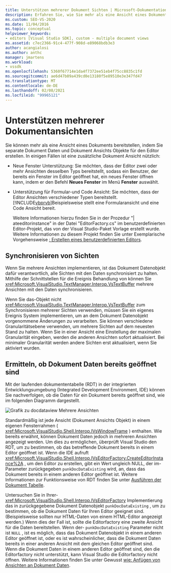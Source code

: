 ```yaml
---
title: Unterstützen mehrerer Dokument Sichten | Microsoft-Dokumentation
description: Erfahren Sie, wie Sie mehr als eine Ansicht eines Dokuments bereitstellen, indem Sie separate Dokument Daten und Dokument Ansichts Objekte für Ihren benutzerdefinierten Editor im Visual Studio SDK verwenden.
ms.custom: SEO-VS-2020
ms.date: 11/04/2016
ms.topic: conceptual
helpviewer_keywords:
- editors [Visual Studio SDK], custom - multiple document views
ms.assetid: c7ec2366-91c4-477f-908d-e89068bdb3e3
author: acangialosi
ms.author: anthc
manager: jmartens
ms.workload:
- vssdk
ms.openlocfilehash: 5360f67714e1da4f7372ee51eb4f75cc8835c1fd
ms.sourcegitcommit: ae6d47b09a439cd0e13180f5e89510e3e347fd47
ms.translationtype: MT
ms.contentlocale: de-DE
ms.lasthandoff: 02/08/2021
ms.locfileid: "99965121"
---
```

# <a name="supporting-multiple-document-views"></a>Unterstützen mehrerer Dokumentansichten
Sie können mehr als eine Ansicht eines Dokuments bereitstellen, indem Sie separate Dokument Daten und Dokument Ansichts Objekte für den Editor erstellen. In einigen Fällen ist eine zusätzliche Dokument Ansicht nützlich:

- Neue Fenster Unterstützung: Sie möchten, dass der Editor zwei oder mehr Ansichten desselben Typs bereitstellt, sodass ein Benutzer, der bereits ein Fenster im Editor geöffnet hat, ein neues Fenster öffnen kann, indem er den Befehl **Neues Fenster** im Menü **Fenster** auswählt.

- Unterstützung für Formular-und Code Ansicht: Sie möchten, dass der Editor Ansichten verschiedener Typen bereitstellt. [!INCLUDE[vbprvb](../code-quality/includes/vbprvb_md.md)]Beispielsweise stellt eine Formularansicht und eine Code Ansicht bereit.

  Weitere Informationen hierzu finden Sie in der Prozedur "| ateeditorinstance" in der Datei "EditorFactory.cs" im benutzerdefinierten Editor-Projekt, das von der Visual Studio-Paket Vorlage erstellt wurde. Weitere Informationen zu diesem Projekt finden Sie unter Exemplarische Vorgehensweise [: Erstellen eines benutzerdefinierten Editors](../extensibility/walkthrough-creating-a-custom-editor.md).

## <a name="synchronizing-views"></a>Synchronisieren von Sichten
 Wenn Sie mehrere Ansichten implementieren, ist das Dokument Datenobjekt dafür verantwortlich, alle Sichten mit den Daten synchronisiert zu halten. Mithilfe der Schnittstellen für die Ereignis Behandlung von können Sie <xref:Microsoft.VisualStudio.TextManager.Interop.VsTextBuffer> mehrere Ansichten mit den Daten synchronisieren.

 Wenn Sie das-Objekt nicht <xref:Microsoft.VisualStudio.TextManager.Interop.VsTextBuffer> zum Synchronisieren mehrerer Sichten verwenden, müssen Sie ein eigenes Ereignis System implementieren, um an dem Dokument Datenobjekt vorgenommene Änderungen zu verarbeiten. Sie können verschiedene Granularitätsebene verwenden, um mehrere Sichten auf dem neuesten Stand zu halten. Wenn Sie in einer Ansicht eine Einstellung der maximalen Granularität eingeben, werden die anderen Ansichten sofort aktualisiert. Bei minimaler Granularität werden andere Sichten erst aktualisiert, wenn Sie aktiviert wurden.

## <a name="determining-whether-document-data-is-already-open"></a>Ermitteln, ob Dokument Daten bereits geöffnet sind
 Mit der laufenden dokumententabelle (RDT) in der integrierten Entwicklungsumgebung (Integrated Development Environment, IDE) können Sie nachverfolgen, ob die Daten für ein Dokument bereits geöffnet sind, wie im folgenden Diagramm dargestellt.

 ![Grafik zu docdataview](../extensibility/media/docdataview.gif "Zu docdataview") Mehrere Ansichten

 Standardmäßig ist jede Ansicht (Dokument Ansichts Objekt) in einem eigenen Fensterrahmen ( <xref:Microsoft.VisualStudio.Shell.Interop.IVsWindowFrame> ) enthalten. Wie bereits erwähnt, können Dokument Daten jedoch in mehreren Ansichten angezeigt werden. Um dies zu ermöglichen, überprüft Visual Studio den RDT, um zu bestimmen, ob das betreffende Dokument bereits in einem Editor geöffnet ist. Wenn die IDE aufruft <xref:Microsoft.VisualStudio.Shell.Interop.IVsEditorFactory.CreateEditorInstance%2A> , um den Editor zu erstellen, gibt ein Wert ungleich NULL, der im-Parameter zurückgegeben `punkDocDataExisting` wird, an, dass das Dokument bereits in einem anderen Editor geöffnet ist. Weitere Informationen zur Funktionsweise von RDT finden Sie unter [Ausführen der Dokument Tabelle](../extensibility/internals/running-document-table.md).

 Untersuchen Sie in Ihrer- <xref:Microsoft.VisualStudio.Shell.Interop.IVsEditorFactory> Implementierung das in zurückgegebene Dokument Datenobjekt `punkDocDataExisting` , um zu bestimmen, ob die Dokument Daten für Ihren Editor geeignet sind. (Beispielsweise sollten nur HTML-Daten von einem HTML-Editor angezeigt werden.) Wenn dies der Fall ist, sollte die Editorfactory eine zweite Ansicht für die Daten bereitstellen. Wenn der- `punkDocDataExisting` Parameter nicht ist `NULL` , ist es möglich, dass das Dokument Datenobjekt in einem anderen Editor geöffnet ist, oder es ist wahrscheinlicher, dass die Dokument Daten bereits in einer anderen Ansicht mit dem gleichen Editor geöffnet sind. Wenn die Dokument Daten in einem anderen Editor geöffnet sind, den die Editorfactory nicht unterstützt, kann Visual Studio die Editorfactory nicht öffnen. Weitere Informationen finden Sie unter Gewusst [wie: Anfügen von Ansichten an Dokument Daten](../extensibility/how-to-attach-views-to-document-data.md).
